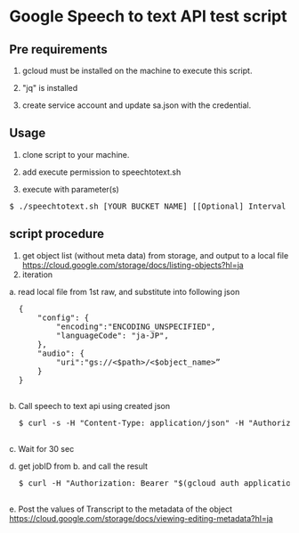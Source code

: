 # Google Speech to text API test script

## Pre requirements

1. gcloud must be installed on the machine to execute this script.

2. "jq" is installed

3. create service account and update sa.json with the credential. 

## Usage
1. clone script to your machine.

2. add execute permission to speechtotext.sh

3. execute with parameter(s)
<pre>$ ./speechtotext.sh [YOUR BUCKET NAME] [[Optional] Interval from job request until results request] </pre>

## script procedure

1. get object list (without meta data) from storage, and output to a local file
https://cloud.google.com/storage/docs/listing-objects?hl=ja
2. iteration

  a. read local file from 1st raw, and substitute into following json
  <pre>
  {
      "config": {
          "encoding":"ENCODING_UNSPECIFIED",
          "languageCode": "ja-JP",
      },
      "audio": {
          "uri":"gs://<$path>/<$object_name>”
      } 
  }
  </pre>
  b. Call speech to text api using created json
  <pre>
  $ curl -s -H "Content-Type: application/json" -H "Authorization: Bearer "$(gcloud auth application-default print-access-token) https://speech.googleapis.com/v1/speech:longrunningrecognize  -d @<$json>
  </pre>
  
  c. Wait for 30 sec
  
  d. get jobID from b. and call the result
  <pre>
  $ curl -H "Authorization: Bearer "$(gcloud auth application-default print-access-token) -H "Content-Type: application/json; charset=utf-8" "https://speech.googleapis.com/v1/operations/“&<$jobID> | python -m json.tool
  </pre>
  
  e. Post the values of Transcript to the metadata of the object
  https://cloud.google.com/storage/docs/viewing-editing-metadata?hl=ja

  
 
